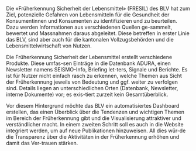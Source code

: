 Die «Früherkennung Sicherheit der Lebensmittel» (FRESIL) des BLV hat zum Ziel, potenzielle Gefahren von Lebensmitteln für die Gesundheit der Konsumentinnen und Konsumenten zu identifizieren und zu beurteilen. Dazu werden Informationen aus verschiedenen Quellen ge-sammelt, bewertet und Massnahmen daraus abgeleitet. Diese betreffen in erster Linie das BLV, sind aber auch für die kantonalen Vollzugsbehörden und die Lebensmittelwirtschaft von Nutzen.

Die Früherkennung Sicherheit der Lebensmittel erstellt verschiedene Produkte. Diese umfas-sen Einträge in die Datenbank ADURA, einen Newsletter namens SEISMO-Info, Briefing let-ters, Signale und Berichte. Es ist für Nutzer nicht einfach rasch zu erkennen, welche Themen aus Sicht der Früherkennung jeweils von Bedeutung und ggf. weiter zu verfolgen sind. Details liegen an unterschiedlichen Orten (Datenbank, Newsletter, interne Dokumente) vor; es exis-tiert zurzeit kein Gesamtüberblick.

Vor diesem Hintergrund möchte das BLV ein automatisiertes Dashboard erstellen, das einen Überblick über die Tendenzen und wichtigen Themen im Bereich der Früherkennung gibt und die Visualisierung attraktiver und verständlicher macht. In einem zweiten Schritt soll es auch in die Website integriert werden, um auf neue Publikationen hinzuweisen. All dies wür-de die Transparenz über die Aktivitäten in der Früherkennung erhöhen und damit das Ver-trauen stärken.
